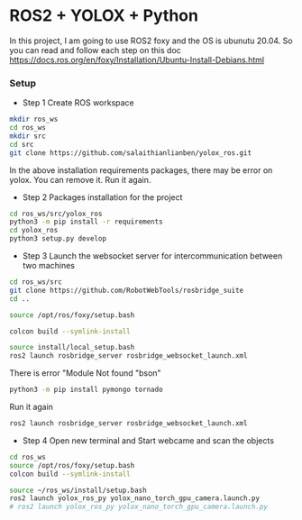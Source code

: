 # ROS2 + YOLOX + Python

In this project, I am going to use ROS2 foxy and the OS is ubunutu 20.04.
So you can read and follow each step on this doc https://docs.ros.org/en/foxy/Installation/Ubuntu-Install-Debians.html

### Setup
- Step 1 Create ROS workspace 
```bash
mkdir ros_ws
cd ros_ws
mkdir src
cd src
git clone https://github.com/salaithianlianben/yolox_ros.git
```

In the above installation requirements packages, there may be error on yolox. You can remove it. Run it again. 


- Step 2 Packages installation for the project
```bash
cd ros_ws/src/yolox_ros
python3 -m pip install -r requirements
cd yolox_ros
python3 setup.py develop
```

- Step 3 Launch the websocket server for intercommunication between two machines
```bash
cd ros_ws/src
git clone https://github.com/RobotWebTools/rosbridge_suite
cd ..

source /opt/ros/foxy/setup.bash

colcon build --symlink-install

source install/local_setup.bash
ros2 launch rosbridge_server rosbridge_websocket_launch.xml
```

There is error "Module Not found "bson"

```bash
python3 -m pip install pymongo tornado
```
Run it again 
```bash
ros2 launch rosbridge_server rosbridge_websocket_launch.xml
```

- Step 4 Open new terminal and Start webcame and scan the objects
```bash
cd ros_ws
source /opt/ros/foxy/setup.bash
colcon build --symlink-install

source ~/ros_ws/install/setup.bash
ros2 launch yolox_ros_py yolox_nano_torch_gpu_camera.launch.py
# ros2 launch yolox_ros_py yolox_nano_torch_gpu_camera.launch.py
```

